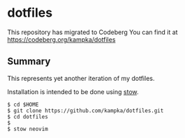 # dotfiles

This repository has migrated to Codeberg
You can find it at https://codeberg.org/kampka/dotfiles

## Summary

This represents yet another iteration of my dotfiles.

Installation is intended to be done using [stow](https://www.gnu.org/software/stow/).

```console
$ cd $HOME
$ git clone https://github.com/kampka/dotfiles.git
$ cd dotfiles
$
$ stow neovim
```
